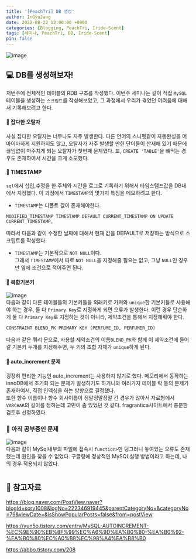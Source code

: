 ```yaml
---
title: '[PeachTri] DB 생성'
author: InGyuJang
date: 2022-08-22 12:00:00 +0900
categories: [Blogging, PeachTri, Iride-Scent]
tags: [세미나, PeachTri, DB, Iride-Scent]
pin: false
---
```

![image](https://media.giphy.com/media/xT5LMqvvGAWVZJ1iq4/giphy.gif)
## 💻 DB를 생성해보자!
저번주에 전체적인 테이블의 RDB 구조를 작성했다. 이번주 세미나는 같이 직접 `MySQL`테이블을 생성하는 `스크립트`를 작성해보았고, 그 과정에서 우리가 겪었던 어려움에 대해서 기록해보려고 한다.

#### 📌 잡다한 오탈자
사실 잡다한 오탈자는 너무나도 자주 발생한다. 다른 언어의 스니펫같이 자동완성을 어마어마하게 지원하지도 않고, 오탈자가 자주 발생할 만한 단어들이 산재해 있기 때문에 끊임없이 마주치게 되는 오탈자가 첫번째 문제였다. 또, `CREATE 'TABLE'`을 뺴먹는 경우도 존재하여서 시간을 크게 소모했다.

#### :pushpin:  TIMESTAMP
`sql`에서 삽입,수정을 한 주체와 시간을 로그로 기록하기 위해서 타임스탬프값을 DB내에서 지정했다. 이 과정에서 `TIMESTAMP`의 몇가지 특징을 메모하려고 한다.
- `TIMESTAMP`는 디폴트 값이 존재해야한다.
```
MODIFIED_TIMESTAMP TIMESTAMP DEFAULT CURRENT_TIMESTAMP ON UPDATE CURRENT_TIMESTAMP,
```
따라서 다음과 같이 수정한 날짜에 대해서 현재 값을 DEFAULT로 저장하는 방식으로 스크립트를 작성했다.  

- `TIMESTAMP`는 기본적으로 `NOT NULL`이다.  
그래서 `TIMESTAMP`에서 따로 `NOT NULL`을 지정해줄 필요는 없고, 그냥 `NULL`인 경우만 옆에 조건으로 적어주면 된다.

#### 📌  복합기본키
![image](https://user-images.githubusercontent.com/74250270/186566366-9ba6000b-b742-4a81-855a-5e30f18788af.png)  
다음과 같이 다른 테이블들의 기본키들을 외래키로 가져와 `unique`한 기본키들로 사용해야 하는 경우, 둘 다 `Primary Key`로 지정하게 되면 오류가 발생한다. 이런 경우 단순하게 둘 다 `Primary Key`로 지정하는 것이 아니라, 제약조건을 통해서 지정해줘야 한다.
```
CONSTRAINT BLEND_PK PRIMARY KEY (PERFUME_ID, PERFUMER_ID)
```
다음과 같은 쿼리 문으로, 사용할 제약조건의 이름`BLEND_PK`와 함께 이 제약조건에 들어갈 기본키 두개를 지정해주면, 두 키의 조합 자체가 `unique`하게 된다.


#### :pushpin: auto_increment 문제
굉장히 편리한 기능인 auto_increment는 사용하지 않기로 했다.
메모리에서 동작하는 innoDB에서 초기화 되는 문제가 발생하기도 하거니와 여러가지 테이블 락 등의 문제가 존재하여서, 직접 인덱싱을 하는 방향으로 결정했다.  
또한 향수 이름이나 향수 회사이름이 정말정말정말 긴 경우가 많아서 자료형에서 `VARCHAR`의 길이를 정하는데 고민이 좀 있었던 것 같다. fragrantica사이트에서 충분한 검토후 선정하였다.  

### 🤦 아직 공부중인 문제
![image](https://user-images.githubusercontent.com/74250270/186464117-b69f094c-772d-42f5-bd63-f18f3a2347cf.png)  
다음과 같이 MySql내부의 파일에 접속시 `function>`만 덩그러니 놓여있는 오류도 존재했는데 원인을 찾을 수 없었다. 구글링에 정상적인 MySQL실행 방법이라고 하는데, 나의 경우 적용되지 않았다.  

#  
    
📖 참고자료
---
https://blog.naver.com/PostView.naver?blogId=sory1008&logNo=222346919445&parentCategoryNo=&categoryNo=79&viewDate=&isShowPopularPosts=false&from=postView

https://yun5o.tistory.com/entry/MySQL-AUTOINCREMENT-%EC%9E%90%EB%8F%99%EC%A6%9D%EA%B0%80-%EA%B0%92-%EA%B0%80%EC%A0%B8%EC%98%A4%EA%B8%B0

https://abbo.tistory.com/208